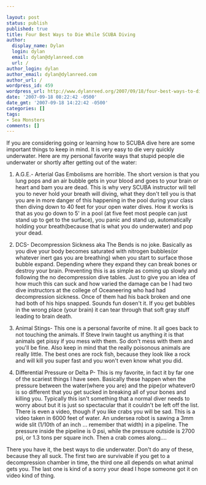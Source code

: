 ```yaml
---

layout: post
status: publish
published: true
title: Four Best Ways to Die While SCUBA Diving
author:
  display_name: Dylan
  login: dylan
  email: dylan@dylanreed.com
  url: /
author_login: dylan
author_email: dylan@dylanreed.com
author_url: /
wordpress_id: 459
wordpress_url: http://www.dylanreed.org/2007/09/18/four-best-ways-to-die-while-scuba-diving/
date: '2007-09-18 08:22:42 -0500'
date_gmt: '2007-09-18 14:22:42 -0500'
categories: []
tags:
- Sea Monsters
comments: []
---
```


If you are considering going or learning how to SCUBA dive here are some important things to keep in mind. It is very easy to die very quickly underwater. Here are my personal favorite ways that stupid people die underwater or shortly after getting out of the water:

  1. A.G.E.- Arterial Gas Embolisms are horrible. The short version is that you lung pops and an air bubble gets in your blood and goes to your brain or heart and bam you are dead. This is why very SCUBA instructor will tell you to never hold your breath will diving, what they don't tell you is that you are in more danger of this happening in the pool during your class then diving down to 40 feet for your open water dives. How it works is that as you go down to 5' in a pool (at five feet most people can just stand up to get to the surface), you panic and stand up, automatically holding your breath(because that is what you do underwater) and pop your dead.
  


  2. DCS- Decompression Sickness aka The Bends is no joke. Basically as you dive your body becomes saturated with nitrogen bubbles(or whatever inert gas you are breathing) when you start to surface those bubble expand. Depending where they expand they can break bones or destroy your brain. Preventing this is as simple as coming up slowly and following the no decompression dive tables. Just to give you an idea of how much this can suck and how varied the damage can be I had two dive instructors at the college of Oceaneering who had had decompression sickness. Once of them had his back broken and one had both of his hips snapped. Sounds fun dosen't it. If you get bubbles in the wrong place (your brain) it can tear through that soft gray stuff leading to brain death.
  


  3. Animal Stings- This one is a personal favorite of mine. It all goes back to not touching the animals. If Steve Irwin taught us anything it is that animals get pissy if you mess with them. So don't mess with them and you'll be fine. Also keep in mind that the really poisonous animals are really little. The best ones are rock fish, because they look like a rock and will kill you super fast and you won't even know what you did.
  


  4. Differential Pressure or Delta P- This is my favorite, in fact it by far one of the scariest things I have seen. Basically these happen when the pressure between the water(where you are) and the pipe(or whatever0 is so different that you get sucked in breaking all of your bones and killing you. Typically this isn't something that a normal diver needs to worry about but it is just so spectacular that it couldn't be left off the list. There is even a video, though if you like crabs you will be sad. This is a video taken in 6000 feet of water. An undersea robot is sawing a 3mm wide slit (1/10th of an inch ... remember that width) in a pipeline. The pressure inside the pipeline is 0 psi, while the pressure outside is 2700 psi, or 1.3 tons per square inch. Then a crab comes along....
  


  
There you have it, the best ways to die underwater. Don't do any of these, because they all suck. The first two are survivable if you get to a decompression chamber in time, the third one all depends on what animal gets you. The last one is kind of a sorry your dead I hope someone got it on video kind of thing.
